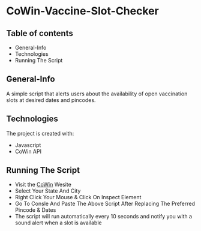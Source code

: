 # CoWin-Vaccine-Slot-Checker

## Table of contents
* General-Info
* Technologies
* Running The Script

## General-Info
A simple script that alerts users about the availability of open vaccination slots at desired dates and pincodes.

## Technologies
The project is created with:
* Javascript
* CoWin API

	
## Running The Script
* Visit the [CoWin](https://selfregistration.cowin.gov.in/) Wesite
* Select Your State And City
* Right Click Your Mouse & Click On Inspect Element
* Go To Consle And Paste The Above Script After Replacing The Preferred Pincode & Dates
* The script will run automatically every 10 seconds and notify you with a sound alert when a slot is available
